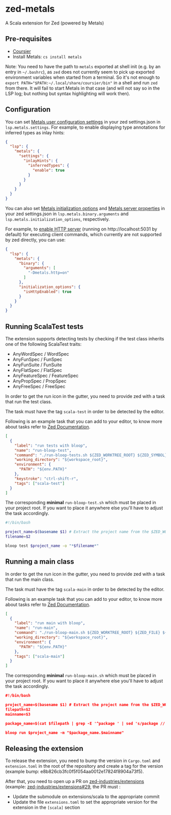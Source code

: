# zed-metals
A Scala extension for Zed (powered by Metals)

## Pre-requisites
* [Coursier](https://get-coursier.io/)
* Install Metals: `cs install metals`

Note: You need to have the path to `metals` exported at shell init (e.g. by an entry in `~/.bashrc`), as `zed` does not currently seem to pick up exported environment variables when started from a terminal. So it's not enough to `export PATH="$PATH:~/.local/share/coursier/bin"` in a shell and run `zed` from there. It will fail to start Metals in that case (and will not say so in the LSP log; but nothing but syntax highlighting will work then).

## Configuration

You can set [Metals user configuration settings](https://scalameta.org/metals/docs/integrations/new-editor/#metals-user-configuration)
in your zed settings.json in `lsp.metals.settings`. For example, to enable displaying type annotations for inferred types
as inlay hints:

``` json
{
  "lsp": {
    "metals": {
      "settings": {
        "inlayHints": {
          "inferredTypes": {
            "enable": true
          }
        }
      }
    }
  }
}
```

You can also set [Metals initialization options](https://scalameta.org/metals/docs/integrations/new-editor/#initializationoptions) and
[Metals server properties](https://scalameta.org/metals/docs/integrations/new-editor#metals-server-properties) in your zed settings.json
in `lsp.metals.binary.arguments` and `lsp.metals.initialization_options`, respectively.

For example, to [enable HTTP server](https://scalameta.org/metals/docs/integrations/new-editor#metals-http-client) (running on http://localhost:5031 by default)
for executing client commands, which currently are not supported by zed directly, you can use:

``` json
{
  "lsp": {
    "metals": {
      "binary": {
        "arguments": [
          "-Dmetals.http=on"
        ]
      },
      "initialization_options": {
        "isHttpEnabled": true
      }
    }
  }
}
```

## Running ScalaTest tests
The extension supports detecting tests by checking if the test class inherits one of the following ScalaTest traits:
- AnyWordSpec / WordSpec
- AnyFunSpec / FunSpec
- AnyFunSuite / FunSuite
- AnyFlatSpec / FlatSpec
- AnyFeatureSpec / FeatureSpec
- AnyPropSpec / PropSpec
- AnyFreeSpec / FreeSpec

In order to get the run icon in the gutter, you need to provide zed with a task that run the test class.

The task must have the tag `scala-test` in order to be detected by the editor.

Following is an example task that you can add to your editor, to know more about tasks refer to [Zed Documentation](https://zed.dev/docs/tasks).
```json
[
  {
    "label": "run tests with bloop",
    "name": "run-bloop-test",
    "command": "./run-bloop-tests.sh ${ZED_WORKTREE_ROOT} ${ZED_SYMBOL}",
    "working_directory": "${workspace_root}",
    "environment": {
      "PATH": "${env.PATH}"
    },
    "keystroke": "ctrl-shift-r",
    "tags": ["scala-test"]
  }
]
```

The corresponding **minimal** `run-bloop-test.sh` which must be placed in your project root.
If you want to place it anywhere else you'll have to adjust the task accordingly.
```bash
#!/bin/bash

project_name=$(basename $1) # Extract the project name from the $ZED_WORKTREE_ROOT
filename=$2

bloop test $project_name -o "*$filename*"
```

## Running a main class
In order to get the run icon in the gutter, you need to provide zed with a task that run the main class.

The task must have the tag `scala-main` in order to be detected by the editor.

Following is an example task that you can add to your editor, to know more about tasks refer to [Zed Documentation](https://zed.dev/docs/tasks).
```json
[
  {
    "label": "run main with bloop",
    "name": "run-main",
    "command": "./run-bloop-main.sh ${ZED_WORKTREE_ROOT} ${ZED_FILE} ${ZED_SYMBOL}",
    "working_directory": "${workspace_root}",
    "environment": {
      "PATH": "${env.PATH}"
    },
    "tags": ["scala-main"]
  }
]
```

The corresponding **minimal** `run-bloop-main.sh` which must be placed in your project root.
If you want to place it anywhere else you'll have to adjust the task accordingly.

```json
#!/bin/bash

project_name=$(basename $1) # Extract the project name from the $ZED_WORKTREE_ROOT
filepath=$2
mainname=$3

package_name=$(cat $filepath | grep -E '^package ' | sed 's/package //') # Extract the package name from the main file

bloop run $project_name -m "$package_name.$mainname"
```

## Releasing the extension
To release the extension, you need to bump the version in `Cargo.toml` and `extension.toml` in the root of the repository and create a tag for the version (example bump: e8b826cb3fc0f5f054aa0012e17824f8904a73f5).

After that, you need to open up a PR on [zed-industries/extensions](https://github.com/zed-industries/extensions) (example: [zed-industries/extensions#29](https://github.com/zed-industries/extensions/pull/1609/files), the PR must :
- Update the submodule on extensions/scala to the appropriate commit
- Update the file `extensions.toml` to set the appropriate version for the extension in the `[scala]` section
